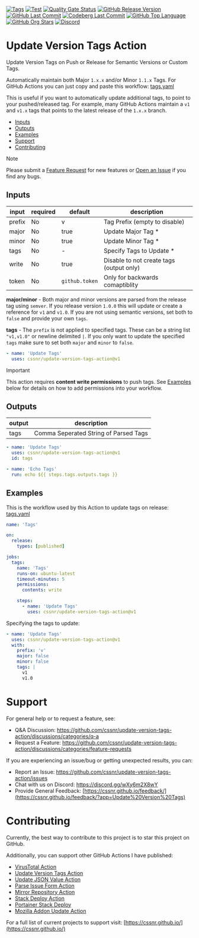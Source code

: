 [![Tags](https://img.shields.io/github/actions/workflow/status/cssnr/update-version-tags-action/tags.yaml?logo=github&logoColor=white&label=tags)](https://github.com/cssnr/update-version-tags-action/actions/workflows/tags.yaml)
[![Test](https://img.shields.io/github/actions/workflow/status/cssnr/update-version-tags-action/test.yaml?logo=github&logoColor=white&label=test)](https://github.com/cssnr/update-version-tags-action/actions/workflows/test.yaml)
[![Quality Gate Status](https://sonarcloud.io/api/project_badges/measure?project=cssnr_update-version-tags-action&metric=alert_status)](https://sonarcloud.io/summary/new_code?id=cssnr_update-version-tags-action)
[![GitHub Release Version](https://img.shields.io/github/v/release/cssnr/update-version-tags-action?logo=github)](https://github.com/cssnr/update-version-tags-action/releases/latest)
[![GitHub Last Commit](https://img.shields.io/github/last-commit/cssnr/update-version-tags-action?logo=github&logoColor=white&label=updated)](https://github.com/cssnr/update-version-tags-action/graphs/commit-activity)
[![Codeberg Last Commit](https://img.shields.io/gitea/last-commit/cssnr/update-version-tags-action/master?gitea_url=https%3A%2F%2Fcodeberg.org%2F&logo=codeberg&logoColor=white&label=updated)](https://codeberg.org/cssnr/update-version-tags-action)
[![GitHub Top Language](https://img.shields.io/github/languages/top/cssnr/update-version-tags-action?logo=htmx&logoColor=white)](https://github.com/cssnr/update-version-tags-action)
[![GitHub Org Stars](https://img.shields.io/github/stars/cssnr?style=flat&logo=github&logoColor=white)](https://cssnr.github.io/)
[![Discord](https://img.shields.io/discord/899171661457293343?logo=discord&logoColor=white&label=discord&color=7289da)](https://discord.gg/wXy6m2X8wY)

# Update Version Tags Action

Update Version Tags on Push or Release for Semantic Versions or Custom Tags.

Automatically maintain both Major `1.x.x` and/or Minor `1.1.x` Tags. For GitHub Actions you can just copy and paste this
workflow: [tags.yaml](.github/workflows/tags.yaml)

This is useful if you want to automatically update additional tags, to point to your pushed/released tag.
For example, many GitHub Actions maintain a `v1` and `v1.x` tags that points to the latest release of the `1.x.x`
branch.

- [Inputs](#Inputs)
- [Outputs](#Outputs)
- [Examples](#Examples)
- [Support](#Support)
- [Contributing](#Contributing)

> [!NOTE]  
> Please submit
> a [Feature Request](https://github.com/cssnr/update-version-tags-action/discussions/categories/feature-requests)
> for new features or [Open an Issue](https://github.com/cssnr/update-version-tags-action/issues) if you find any bugs.

## Inputs

| input  | required | default        | description                              |
| ------ | -------- | -------------- | ---------------------------------------- |
| prefix | No       | v              | Tag Prefix (empty to disable)            |
| major  | No       | true           | Update Major Tag \*                      |
| minor  | No       | true           | Update Minor Tag \*                      |
| tags   | No       | -              | Specify Tags to Update \*                |
| write  | No       | true           | Disable to not create tags (output only) |
| token  | No       | `github.token` | Only for backwards comaptiblity          |

**major/minor** - Both major and minor versions are parsed from the release tag using `semver`. If you release
version `1.0.0` this will update or create a reference for `v1` and `v1.0`. If you are not using semantic versions, set
both to `false` and provide your own `tags`.

**tags** - The `prefix` is not applied to specified tags. These can be a string list `"v1,v1.0"` or newline
delimited `|`. If you only want to update the specified `tags` make sure to set both `major` and `minor` to `false`.

```yaml
- name: 'Update Tags'
  uses: cssnr/update-version-tags-action@v1
```

> [!IMPORTANT]  
> This action requires **content write permissions** to push tags.
> See [Examples](#Examples) below for details on how to add permissions into your workflow.

## Outputs

| output | description                           |
| ------ | ------------------------------------- |
| tags   | Comma Seperated String of Parsed Tags |

```yaml
- name: 'Update Tags'
  uses: cssnr/update-version-tags-action@v1
  id: tags

- name: 'Echo Tags'
  run: echo ${{ steps.tags.outputs.tags }}
```

## Examples

This is the workflow used by this Action to update tags on release: [tags.yaml](.github%2Fworkflows%2Ftags.yaml)

```yaml
name: 'Tags'

on:
  release:
    types: [published]

jobs:
  tags:
    name: 'Tags'
    runs-on: ubuntu-latest
    timeout-minutes: 5
    permissions:
      contents: write

    steps:
      - name: 'Update Tags'
        uses: cssnr/update-version-tags-action@v1
```

Specifying the tags to update:

```yaml
- name: 'Update Tags'
  uses: cssnr/update-version-tags-action@v1
  with:
    prefix: 'v'
    major: false
    minor: false
    tags: |
      v1
      v1.0
```

# Support

For general help or to request a feature, see:

- Q&A Discussion: https://github.com/cssnr/update-version-tags-action/discussions/categories/q-a
- Request a Feature: https://github.com/cssnr/update-version-tags-action/discussions/categories/feature-requests

If you are experiencing an issue/bug or getting unexpected results, you can:

- Report an Issue: https://github.com/cssnr/update-version-tags-action/issues
- Chat with us on Discord: https://discord.gg/wXy6m2X8wY
- Provide General
  Feedback: [https://cssnr.github.io/feedback/](https://cssnr.github.io/feedback/?app=Update%20Version%20Tags)

# Contributing

Currently, the best way to contribute to this project is to star this project on GitHub.

Additionally, you can support other GitHub Actions I have published:

- [VirusTotal Action](https://github.com/cssnr/virustotal-action)
- [Update Version Tags Action](https://github.com/cssnr/update-version-tags-action)
- [Update JSON Value Action](https://github.com/cssnr/update-json-value-action)
- [Parse Issue Form Action](https://github.com/cssnr/parse-issue-form-action)
- [Mirror Repository Action](https://github.com/cssnr/mirror-repository-action)
- [Stack Deploy Action](https://github.com/cssnr/stack-deploy-action)
- [Portainer Stack Deploy](https://github.com/cssnr/portainer-stack-deploy-action)
- [Mozilla Addon Update Action](https://github.com/cssnr/mozilla-addon-update-action)

For a full list of current projects to support visit: [https://cssnr.github.io/](https://cssnr.github.io/)
